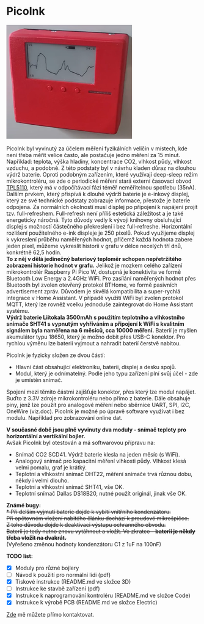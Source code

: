 # PicoInk 

![overview](./Doc/picts/overview.png)

PicoInk byl vyvinutý za účelem měření fyzikálních veličin v místech, kde není třeba měřit velice často, ale postačuje jedno měření za 15 minut. Například: teplota, výška hladiny, koncentrace CO2, vlhkost půdy, vlhkost vzduchu, a podobně. Z této podstaty byl v návrhu kladen důraz na dlouhou výdrž baterie. 
Oproti podobným zařízením, které využívají deep-sleep režim mikrokontroléru, se zde o periodické měření stará externí časovací obvod [TPL5110](https://www.ti.com/lit/ds/symlink/tpl5110.pdf), který má v odpočítávací fázi téměř neměřitelnou spotřebu (35nA). 
Dalším prvkem, který přispívá k dlouhé výdrži baterie je e-inkový displej, který ze své technické podstaty zobrazuje informace, přestože je baterie odpojena. Za normálních okolností musí displej po připojení k napájení projít tzv. full-refreshem. Full-refresh není příliš estetická záležitost a je také energeticky náročná. Tyto důvody vedly k vývoji knihovny obsluhující displej s možností částečného překreslení i bez full-refreshe.
Horizontální rozlišení použitelného e-ink displeje je 250 pixelů. Pokud využijeme displej k vykreslení průběhu naměřených hodnot, přičemž každá hodnota zabere jeden pixel, můžeme vykreslit historii v grafu v délce necelých tří dnů, konkrétně 62,5 hodin.\
**To z něj v dělá jedinečný bateriový teploměr schopen nepřetržitého zobrazení historie hodnot v grafu.**
Jelikož je mozkem celého zařízení mikrokontrolér Raspberry Pi Pico W, dostupná je konektivita ve formě Bluetooth Low Energy a 2.4GHz WiFi. 
Pro zasílání naměřených hodnot přes Bluetooth byl zvolen otevřený protokol BTHome, ve formě pasivních advertisement zpráv. Důvodem je skvělá kompatibilita a super-rychlá integrace v Home Assistant.
V případě využití WiFi byl zvolen protokol MQTT, který lze rovněž vcelku jednoduše zaintegrovat do Home Assistant systému.\
**Výdrž baterie Liitokala 3500mAh s použitím teplotního a vlhkostního snímače SHT41 s vypnutým vyhříváním a připojení k WiFi s kvalitním signálem byla naměřena na 6 měsíců, cca 10000 měření.**
Baterií je myšlen akumulátor typu 18650, který je možno dobít přes USB-C konektor.
Pro rychlou výměnu lze baterii vyjmout a nahradit baterií čerstvě nabitou.

PicoInk je fyzicky složen ze dvou částí:
* Hlavní část obsahující elektroniku, baterii, displej a desku spojů.
* Modul, který je odnímatelný. Podle jeho typu zařízení plní svůj účel - zde je umístěn snímač.

Spojení mezi těmito částmi zajišťuje konektor, přes který lze modul napájet. Buďto z 3.3V zdroje mikrokontroléru nebo přímo z baterie. 
Dále obsahuje piny, jenž lze použít pro analogové měření nebo sběrnice UART, SPI, I2C, OneWire (viz.doc).
PicoInk je možné po úpravě software využívat i bez modulu. Například pro zobrazování online dat.

**V současné době jsou plně vyvinuty dva moduly - snímač teploty pro horizontální a vertikální bojler.**\
Avšak PicoInk byl otestován a má softwarovou přípravu na: 
* Snímač CO2 SCD41. Výdrž baterie klesla na jeden měsíc (s WiFi).
* Analogový snímač pro kapacitní měření vlhkosti půdy. Vlhkost klesá velmi pomalu, graf je krátký.
* Teplotní a vlhkostní snímač DHT22, měření snímače trvá různou dobu, někdy i velmi dlouho.
* Teplotní a vlhkostní snímač SHT41, vše OK.
* Teplotní snímač Dallas DS18B20, nutné použít originál, jinak vše OK.

**Známé bugy:**\
~~* Při delším vyjmutí baterie dojde k vybití vnitřního kondenzátoru. \
Při opětovném vložení nabitého článku dochází k proudové mikrošpičce. \
Z toho důvodu dojde k deaktivaci výstupu ochranného obvodu. \
Baterii je tedy nutno znovu vytáhnout a vložit. Ve zkratce - **baterii je někdy třeba vložit na dvakrát.**~~\
(Vyřešeno změnou hodnoty kondenzátoru C1 z 1uF na 100nF)

**TODO list:**
- [x] Moduly pro různé bojlery
- [ ] Návod k použití pro normální lidi (pdf)
- [x] Tiskové instrukce (README.md ve složce 3D)
- [ ] Instrukce ke stavbě zařízení (pdf)
- [x] Instrukce k naprogramování kontroléru (README.md ve složce Code)
- [x] Instrukce k výrobě PCB (README.md ve složce Electric)

[Zde](https://www.facebook.com/profile.php?id=61566121148711) mě můžete přímo kontaktovat.

